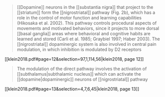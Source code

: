 > [[Dopamine]] neurons in the [[substantia nigra]] that project to the [[striatum]] form the [[nigrostriatal]] pathway (Fig. 2b), which has a role in the control of motor function and learning capabilities (Hikosaka et al. 2002). This pathway controls procedural aspects of movements and motivated behaviors, since it projects to more dorsal [[basal ganglia]] areas where behavioral and cognitive habits are learned and stored (Carli et al. 1985; Graybiel 1997; Haber 2003). The [[nigrostriatal]] dopaminergic system is also involved in central pain modulation, in which inhibition is modulated by D2 receptors

[[klein2018.pdf#page=12&selection=97,1,114,56|klein2018, page 12]]

> The modulation of the direct pathway involves the activation of [[subthalamus|subthalamic nucleus]] which can activate the [[dopamine|dopaminergic]] neurons of [[nigrostriatal]] pathway

[[klein2018.pdf#page=13&selection=4,7,6,45|klein2018, page 13]]